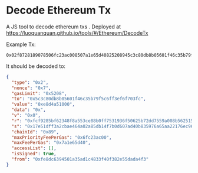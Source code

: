 # Decode Ethereum Tx

A JS tool to decode ethereum txs
. Deployed at https://luoquanquan.github.io/tools/#/Ethereum/DecodeTx

Example Tx:
```
0x02f8728189078506fc23ac008507a1e65d40825208945c3c80db8b05601f46c35b79f5c6ff3ef6f703fc85e8d4a5100080c080a0fcf9285bf62348f8a553ce88b0ff7531936f50625b72dd7559a008b562515cc7a017e51dff3a2cbae464a02a85db14f7b0d607ad40b835976a65aa22176ec9632f
```

It should be decoded to:
```json
{
  "type": "0x2",
  "nonce": "0x7",
  "gasLimit": "0x5208",
  "to": "0x5c3c80db8b05601f46c35b79f5c6ff3ef6f703fc",
  "value": "0xe8d4a51000",
  "data": "0x",
  "v": "0x0",
  "r": "0xfcf9285bf62348f8a553ce88b0ff7531936f50625b72dd7559a008b562515cc7",
  "s": "0x17e51dff3a2cbae464a02a85db14f7b0d607ad40b835976a65aa22176ec9632f",
  "chainId": "0x89",
  "maxPriorityFeePerGas": "0x6fc23ac00",
  "maxFeePerGas": "0x7a1e65d40",
  "accessList": [],
  "isSigned": true,
  "from": "0xfe8dc6394501a35ad1c4833f40f382e55dada4f3"
}
```
